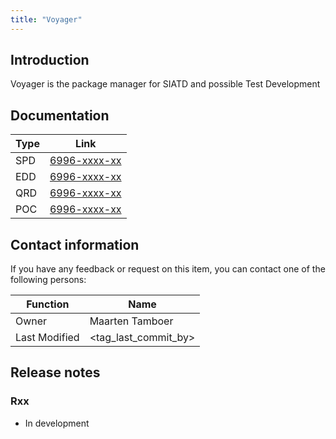 ```yaml
---
title: "Voyager"
---
```


## Introduction
Voyager is the package manager for SIATD and possible Test Development

## Documentation
|Type|Link|
|----|----|
|SPD|[6996-xxxx-xx](https://orionfs.app.local/pn/6996xxxxxx)|
|EDD|[6996-xxxx-xx](https://orionfs.app.local/pn/6996xxxxxx)|
|QRD|[6996-xxxx-xx](https://orionfs.app.local/pn/6996xxxxxx)|
|POC|[6996-xxxx-xx](https://orionfs.app.local/pn/6996xxxxxx)|

## Contact information
If you have any feedback or request on this item, you can contact one of the following persons:

|Function|Name|
|--------|----|
|Owner   |Maarten Tamboer|
|Last Modified |<tag_last_commit_by>|

## Release notes

### Rxx
* In development